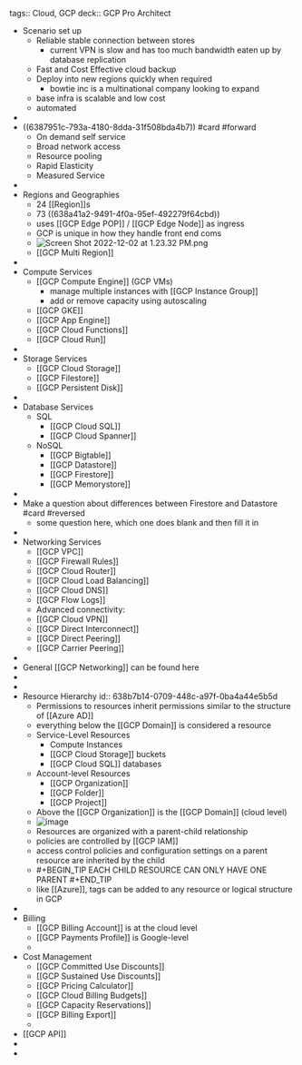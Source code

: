 tags:: Cloud, GCP
deck:: GCP Pro Architect

- Scenario set up
	- Reliable stable connection between stores
		- current VPN is slow and has too much bandwidth eaten up by database replication
	- Fast and Cost Effective cloud backup
	- Deploy into new regions quickly when required
		- bowtie inc is a multinational company looking to expand
	- base infra is scalable and low cost
	- automated
-
- ((6387951c-793a-4180-8dda-31f508bda4b7)) #card #forward
	- On demand self service
	- Broad network access
	- Resource pooling
	- Rapid Elasticity
	- Measured Service
-
- Regions and Geographies
	- 24 [[Region]]s
	- 73 ((638a41a2-9491-4f0a-95ef-492279f64cbd))
	- uses [[GCP Edge POP]] / [[GCP Edge Node]] as ingress
	- GCP is unique in how they handle front end coms
	- ![Screen Shot 2022-12-02 at 1.23.32 PM.png](../assets/Screen_Shot_2022-12-02_at_1.23.32_PM_1670005426973_0.png)
	- [[GCP Multi Region]]
-
- Compute Services
	- [[GCP Compute Engine]] (GCP VMs)
		- manage multiple instances with [[GCP Instance Group]]
		- add or remove capacity using autoscaling
	- [[GCP GKE]]
	- [[GCP App Engine]]
	- [[GCP Cloud Functions]]
	- [[GCP Cloud Run]]
-
- Storage Services
	- [[GCP Cloud Storage]]
	- [[GCP Filestore]]
	- [[GCP Persistent Disk]]
-
- Database Services
	- SQL
		- [[GCP Cloud SQL]]
		- [[GCP Cloud Spanner]]
	- NoSQL
		- [[GCP Bigtable]]
		- [[GCP Datastore]]
		- [[GCP Firestore]]
		- [[GCP Memorystore]]
-
- Make a question about differences between Firestore and Datastore #card #reversed
	- some question here, which one does blank and then fill it in
-
- Networking Services
	- [[GCP VPC]]
	- [[GCP Firewall Rules]]
	- [[GCP Cloud Router]]
	- [[GCP Cloud Load Balancing]]
	- [[GCP Cloud DNS]]
	- [[GCP Flow Logs]]
	- Advanced connectivity:
	- [[GCP Cloud VPN]]
	- [[GCP Direct Interconnect]]
	- [[GCP Direct Peering]]
	- [[GCP Carrier Peering]]
-
- General [[GCP Networking]] can be found here
-
-
- Resource Hierarchy
  id:: 638b7b14-0709-448c-a97f-0ba4a44e5b5d
	- Permissions to resources inherit permissions similar to the structure of [[Azure AD]]
	- everything below the [[GCP Domain]] is considered a resource
	- Service-Level Resources
		- Compute Instances
		- [[GCP Cloud Storage]] buckets
		- [[GCP Cloud SQL]] databases
	- Account-level Resources
		- [[GCP Organization]]
		- [[GCP Folder]]
		- [[GCP Project]]
	- Above the [[GCP Organization]] is the [[GCP Domain]] (cloud level)
	- ![image](https://cloud.google.com/static/resource-manager/img/cloud-hierarchy.svg)
	- Resources are organized with a parent-child relationship
	- policies are controlled by [[GCP IAM]]
	- access control policies and configuration settings on a parent resource are inherited by the child
	- #+BEGIN_TIP
	  EACH CHILD RESOURCE CAN ONLY HAVE ONE PARENT
	  #+END_TIP
	- like [[Azure]], tags can be added to any resource or logical structure in GCP
-
- Billing
	- [[GCP Billing Account]] is at the cloud level
	- [[GCP Payments Profile]] is Google-level
	-
- Cost Management
	- [[GCP Committed Use Discounts]]
	- [[GCP Sustained Use Discounts]]
	- [[GCP Pricing Calculator]]
	- [[GCP Cloud Billing Budgets]]
	- [[GCP Capacity Reservations]]
	- [[GCP Billing Export]]
	-
- [[GCP API]]
-
-